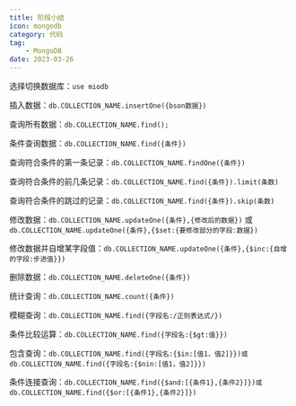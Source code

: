 ```yaml
---
title: 阶段小结
icon: mongodb
category: 代码
tag:
    - MongoDB
date: 2023-03-26
---
```


选择切换数据库：`use miodb`

插入数据：`db.COLLECTION_NAME.insertOne({bson数据})`

查询所有数据：`db.COLLECTION_NAME.find();`

条件查询数据：`db.COLLECTION_NAME.find({条件})`

查询符合条件的第一条记录：`db.COLLECTION_NAME.findOne({条件})`

查询符合条件的前几条记录：`db.COLLECTION_NAME.find({条件}).limit(条数)`

查询符合条件的跳过的记录：`db.COLLECTION_NAME.find({条件}).skip(条数)`

修改数据：`db.COLLECTION_NAME.updateOne({条件},{修改后的数据})` 或`db.COLLECTION_NAME.updateOne({条件},{$set:{要修改部分的字段:数据})`

修改数据并自增某字段值：`db.COLLECTION_NAME.updateOne({条件},{$inc:{自增的字段:步进值}})`

删除数据：`db.COLLECTION_NAME.deleteOne({条件})`

统计查询：`db.COLLECTION_NAME.count({条件})`

模糊查询：`db.COLLECTION_NAME.find({字段名:/正则表达式/})`

条件比较运算：`db.COLLECTION_NAME.find({字段名:{$gt:值}})`

包含查询：`db.COLLECTION_NAME.find({字段名:{$in:[值1，值2]}})或db.COLLECTION_NAME.find({字段名:{$nin:[值1，值2]}})`

条件连接查询：`db.COLLECTION_NAME.find({$and:[{条件1},{条件2}]})或db.COLLECTION_NAME.find({$or:[{条件1},{条件2}]})`


